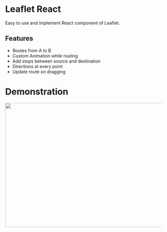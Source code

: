 # Leaflet React
Easy to use and implement React component of Leaflet.

## Features
- Routes from A to B
- Custom Animation while routing
- Add stops between source and destination
- Directions at every point
- Update route on dragging

# Demonstration
<img src="https://github.com/doomer-doomer/LeafletReact/assets/74721478/0f4baa41-3f5b-4357-a3cf-ff24c0e8a4c1" data-canonical-src="https://gyazo.com/eb5c5741b6a9a16c692170a41a49c858.png" width="800" height="400" />
